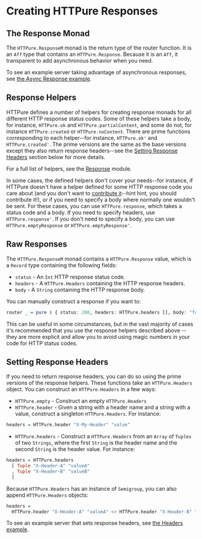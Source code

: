 # Creating HTTPure Responses

## The Response Monad

The `HTTPure.ResponseM` monad is the return type of the router function. It is
an `Aff` type that contains an `HTTPure.Response`. Because it is an `Aff`, it
transparent to add asynchronous behavior when you need.

To see an example server taking advantage of asynchronous responses, see [the
Async Response example](./Examples/AsyncResponse/Main.purs).

## Response Helpers

HTTPure defines a number of helpers for creating response monads for all
different HTTP response status codes. Some of these helpers take a body, for
instance, `HTTPure.ok` and `HTTPure.partialContent`, and some do not, for
instance `HTTPure.created` or `HTTPure.noContent`. There are prime functions
corresponding to each helper--for instance, `HTTPure.ok'` and
`HTTPure.created'`. The prime versions are the same as the base versions except
they also return response headers--see the [Setting Response
Headers](#setting-response-headers) section below for more details.

For a full list of helpers, see the [Response](../src/HTTPure/Response.purs)
module.

In some cases, the defined helpers don't cover your needs--for instance, if
HTTPure doesn't have a helper defined for some HTTP response code you care about
(and you don't want to [contribute it](../Contributing.md)--hint hint, you
should contribute it!), or if you need to specify a body where normally one
wouldn't be sent. For these cases, you can use `HTTPure.response`, which takes a
status code and a body. If you need to specify headers, use `HTTPure.response'`.
If you don't need to specify a body, you can use `HTTPure.emptyResponse` or
`HTTPure.emptyResponse'`.

## Raw Responses

The `HTTPure.ResponseM` monad contains a `HTTPure.Response` value, which is a
`Record` type containing the following fields:

- `status` - An `Int` HTTP response status code.
- `headers` - A `HTTPure.Headers` containing the HTTP response headers.
- `body` - A `String` containing the HTTP response body.

You can manually construct a response if you want to:

```purescript
router _ = pure $ { status: 200, headers: HTTPure.headers [], body: "foo" }
```

This can be useful in some circumstances, but in the vast majority of cases it's
recommended that you use the response helpers described above -- they are more
explicit and allow you to avoid using magic numbers in your code for HTTP status
codes.

## Setting Response Headers

If you need to return response headers, you can do so using the prime versions
of the response helpers. These functions take an `HTTPure.Headers` object. You
can construct an `HTTPure.Headers` in a few ways:

- `HTTPure.empty` - Construct an empty `HTTPure.Headers`
- `HTTPure.header` - Given a string with a header name and a string with a
  value, construct a singleton `HTTPure.Headers`. For instance:

```purescript
headers = HTTPure.header "X-My-Header" "value"
```

- `HTTPure.headers` - Construct a `HTTPure.Headers` from an `Array` of `Tuples`
  of two `Strings`, where the first `String` is the header name and the second
  `String` is the header value.  For instance:

```purescript
headers = HTTPure.headers
  [ Tuple "X-Header-A" "valueA"
  , Tuple "X-Header-B" "valueB"
  ]
```

Because `HTTPure.Headers` has an instance of `Semigroup`, you can also append
`HTTPure.Headers` objects:

```purescript
headers =
  HTTPure.header "X-Header-A" "valueA" <> HTTPure.header "X-Header-B" "valueB"
```

To see an example server that sets response headers, see [the Headers
example](./Examples/Headers/Main.purs).
